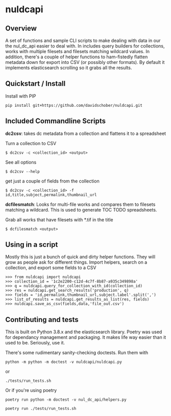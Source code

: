 # nuldcapi

## Overview
A set of functions and sample CLI scripts to make dealing with data in our the nul_dc_api easier to deal with. In includes query builders for collections, works with multiple filesets and filesets matching wildcard values. In addition, there's a couple of helper functions to ham-fistedly flatten metadata down for export into CSV (or possibly other formats). By default it implements elasticsearch scrolling so it grabs all the results.

## Quickstart / Install
Install with PIP

`pip install git+https://github.com/davidschober/nuldcapi.git`

## Included Commandline Scripts 

**dc2csv**: takes dc metadata from a collection and flattens it to a spreadsheet


Turn a collection to CSV

`$ dc2csv -c <collection_id> <output>`

See all options

`$ dc2csv --help`

get just a couple of fields from the collection

`$ dc2csv -c <collection_id> -f id,title,subject,permalink,thumbnail_url`

**dcfilesmatch**: Looks for multi-file works and compares them to filesets matching a wildcard. This is used to generate TOC TODO spreadsheets.

Grab all works that have filesets with \*.tif in the title

`$ dcfilesmatch <output>`

## Using in a script

Mostly this is just a bunch of quick and dirty helper functions. They will grow as people ask for different things. Import helpers, search on a collection, and export some fields to a CSV
```
>>> from nuldcapi import nuldcapi 
>>> collection_id = '1c2e2200-c12d-4c7f-8b87-a935c349898a'
>>> q = nuldcapi.query_for_collection_with_id(collection_id)
>>> res = nuldcapi.get_search_results('production', q)
>>> fields = 'id,permalink,thumbnail_url,subject.label'.split(',')
>>> list_of_results = nuldcapi.get_results_as_list(res, fields)
>>> nuldcapi.save_as_csv(fields,data,'file_out.csv')
```

## Contributing and tests
This is built on Python 3.8.x and the elasticsearch library. Poetry was used for dependancy management and packaging. It makes life way easier than it used to be. Seriously, use it. 

There's some rudimentary sanity-checking doctests. Run them with

`python -m python -m doctest -v nuldcapi/nuldcapi.py`

or 

`./tests/run_tests.sh`

Or if you're using poetry

`poetry run python -m doctest -v nul_dc_api/helpers.py`

`poetry run ./tests/run_tests.sh`
